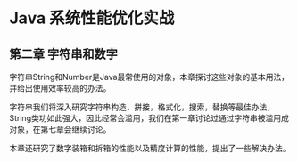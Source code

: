 # Java 系统性能优化实战

## 第二章 字符串和数字

字符串String和Number是Java最常使用的对象，本章探讨这些对象的基本用法，并给出使用效率较高的办法。

字符串我们将深入研究字符串构造，拼接，格式化，搜索，替换等最佳办法，String类功如此强大，因此经常会滥用，我们在第一章讨论过通过字符串被滥用成对象，在第七章会继续讨论。

本章还研究了数字装箱和拆箱的性能以及精度计算的性能，提出了一些解决办法。
